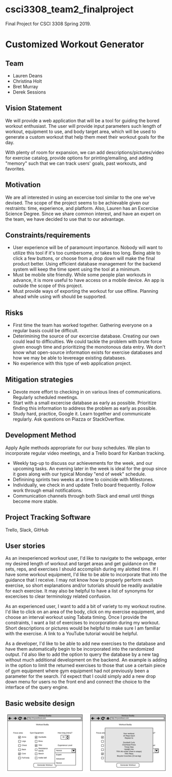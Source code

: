 # csci3308_team2_finalproject
Final Project for CSCI 3308 Spring 2019.

# Customized Workout Generator

## Team
 - Lauren Deans
 - Christina Holt
 - Bret Murray
 - Derek Sessions

## Vision Statement
We will provide a web application that will be a tool for guiding the bored workout enthusiast. The user will provide input parameters such length of workout, equipment to use, and body target area, which will be used to generate a custom workout that help them meet their workout goals for the day.

With plenty of room for expansion, we can add descriptions/pictures/video for exercise catalog, provide options for printing/emailing, and adding "memory" such that we can track users' goals, past workouts, and favorites.

## Motivation
We are all interested in using an excercise tool similar to the one we've devised. The scope of the project seems to be achievable given our restraints: time, experience, and platform. Also, Lauren has an Excercise Science Degree. Since we share common interest, and have an expert on the team, we have decided to use that to our advantage. 

## Constraints/requirements

- User experience will be of paramount importance. Nobody will want to utilize this tool if it's too cumbersome, or takes too long. Being able to click a few
buttons, or choose from a drop down will make the final product better. Using efficient database management for the backend system will keep the time spent
using the tool at a minimum.
- Must be mobile site friendly. While some people plan workouts in advance, it is more useful to have access on a mobile device. An app is outside the scope of
this project.
- Must provide ways of exporting the workout for use offline. Planning ahead while using wifi should be supported.

## Risks

- First time the team has worked together. Gathering everyone on a regular basis could be difficult.
- Deterimining the source of our excercise database. Creating our own could lead to difficulties. We could tackle the problem with brute force given enough time and prioritizing the monotonous data entry. We don't know what open-source information exists for exercise databases and how we may be able to levereage existing databases. 
- No experience with this type of web application project. 

## Mitigation strategies

- Devote more effort to checking in on various lines of communications. Regularly scheduled meetings. 
- Start with a small excercise database as early as possible. Prioritize finding this information to address the problem as early as possible.
-  Study hard, practice, Google it. Learn together and communicate regularly. Ask questions on Piazza or StackOverflow.

## Development Method

Apply Agile methods appropriate for our busy schedules. We plan to incorporate regular video meetings, and a Trello board for Kanban tracking. 

- Weekly tag-up to discuss our achievements for the week, and our upcoming tasks. An evening later in the week is ideal for the group since it goes along with our typical Monday "end of week" schedule. 
- Definining sprints two weeks at a time to coincide with Milestones.
- Individually, we check in and update Trello board frequently. Follow work through email notifications. 
- Communication channels through both Slack and email until things become more stable.

## Project Tracking Software
Trello, Slack, GitHub


## User stories

As an inexperienced workout user, I'd like to navigate to the webpage, enter my desired length of workout and target areas and get guidance on the sets, reps,
	 and exercises I should accomplish during my alotted time. If I have some workout equipment, I'd like to be able to incorporate that into the guidance that I
	 receive. I may not know how to properly perform each exercise, so short explanations and/or tutorials should be readily available for each exercise. It may
	 also be helpful to have a list of synonyms for excercises to clear terminology related confusion. 


As an experienced user, I want to add a bit of variety to my workout routine. I'd like to click on an area of the body, click on my exercise equipment, and
	 choose an interval workout using Tabata timing. Once I provide the constraints, I want a list of exercises to incorporation during my workout. Short descriptions or
	 pictures would be helpful to make sure I am familiar with the exercise. A link to a YouTube tutorial would be helpful. 

As a developer, I'd like to be able to add new exercises to the database and have them automatically begin to be incorporated into the randomized output. I'd
also like to add the option to query the database by a new tag without much additional development on the backend. An example is adding in the option to limit
the returned exercises to those that use a certain piece of gym equipment where gym equipment had not previously been a parameter for the search. I'd expect
that I could simply add a new drop down menu for users no the front end and connect the choice to the interface of the query engine.


## Basic website design

![WebsiteDesign](WebsiteDesignBasic.png)
